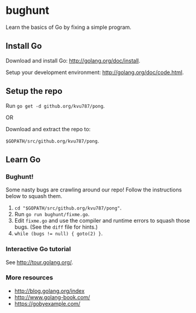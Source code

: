 # bughunt

Learn the basics of Go by fixing a simple program.

## Install Go

Download and install Go: http://golang.org/doc/install.

Setup your development environment: http://golang.org/doc/code.html.

## Setup the repo

Run `go get -d github.org/kvu787/pong`.

OR

Download and extract the repo to:

`$GOPATH/src/github.org/kvu787/pong`.

## Learn Go

### Bughunt!

Some nasty bugs are crawling around our repo! Follow the instructions below to squash them.

1. `cd "$GOPATH/src/github.org/kvu787/pong"`.
2. Run `go run bughunt/fixme.go`.
3. Edit `fixme.go` and use the compiler and runtime errors to squash those bugs. (See the `diff` file for hints.)
4. `while (bugs != null) { goto(2) }`.

### Interactive Go tutorial

See http://tour.golang.org/.

### More resources

- http://blog.golang.org/index
- http://www.golang-book.com/
- https://gobyexample.com/
